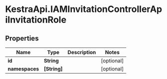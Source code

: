 # KestraApi.IAMInvitationControllerApiInvitationRole

## Properties

Name | Type | Description | Notes
------------ | ------------- | ------------- | -------------
**id** | **String** |  | [optional] 
**namespaces** | **[String]** |  | [optional] 


